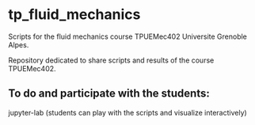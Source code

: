 # tp_fluid_mechanics
Scripts for the fluid mechanics course TPUEMec402 Universite Grenoble Alpes.

Repository dedicated to share scripts and results  of the course TPUEMec402.

## To do and participate with the students:
jupyter-lab (students can play with the scripts and visualize interactively)